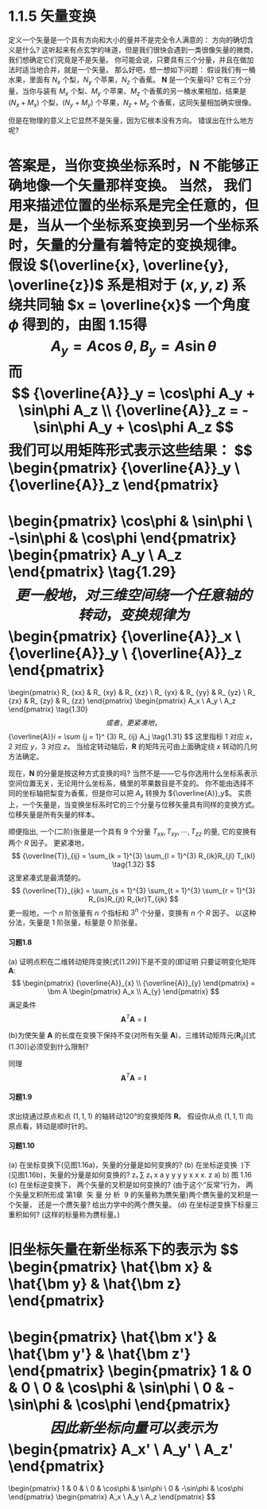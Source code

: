 # 1.1.5 矢量变换

定义一个矢量是一个具有方向和大小的量并不是完全令人满意的：
方向的确切含义是什么?
这听起来有点玄学的味道，但是我们很快会遇到一类很像矢量的微商，我们想确定它们究竟是不是矢量。
你可能会说，只要具有三个分量，并且在做加法时适当地合并，就是一个矢量。
那么好吧，想一想如下问题：
假设我们有一桶水果，里面有 $N_x$ 个梨，$N_y$ 个苹果，$N_z$ 个香蕉。
$\bm N$ 是一个矢量吗?
它有三个分量，当你与装有 $M_x$ 个梨、$M_y$ 个苹果、$M_z$ 个香蕉的另一桶水果相加，结果是 $(N_x + M_x)$ 个梨，$(N_y + M_y)$ 个苹果，$N_z + M_z$ 个香蕉，这同矢量相加确实很像。

但是在物理的意义上它显然不是矢量，因为它根本没有方向。
错误出在什么地方呢?

答案是，当你变换坐标系时，$\bm N$ 不能够正确地像一个矢量那样变换。
当然， 我们用来描述位置的坐标系是完全任意的，但是，当从一个坐标系变换到另一个坐标系时，矢量的分量有着特定的变换规律。
假设 $(\overline{x}, \overline{y}, \overline{z})$ 系是相对于 $(x, y, z)$ 系绕共同轴 $x = \overline{x}$ 一个角度 $\phi$ 得到的，由图 1.15得
$$
  A_y = A\cos\theta, B_y = A \sin\theta
$$
而
$$
 {\overline{A}}_y = \cos\phi A_y + \sin\phi A_z \\
 {\overline{A}}_z = -\sin\phi A_y + \cos\phi A_z
$$
我们可以用矩阵形式表示这些结果：
$$
  \begin{pmatrix}
    {\overline{A}}_y \\ {\overline{A}}_z
  \end{pmatrix}
  =  
  \begin{pmatrix}
    \cos\phi & \sin\phi \\
    -\sin\phi & \cos\phi
  \end{pmatrix}
  \begin{pmatrix}
    A_y \\ A_z
  \end{pmatrix}
  \tag{1.29}
$$
更一般地，对三维空间绕一个任意轴的转动，变换规律为
$$
  \begin{pmatrix}
    {\overline{A}}_x \\ {\overline{A}}_y \\ {\overline{A}}_z
  \end{pmatrix}
  =  
  \begin{pmatrix}
    R_ {xx} & R_ {xy} & R_ {xz} \\
    R_ {yx} & R_ {yy} & R_ {yz} \\
    R_ {zx} & R_ {zy} & R_ {zz}
  \end{pmatrix}
  \begin{pmatrix}
    A_x \\ A_y \\ A_z
  \end{pmatrix}
  \tag{1.30}
$$
或者，更紧凑地，
$$
  {\overline{A}}_i = \sum_ {j = 1}^ {3} R_ {ij} A_j
  \tag{1.31}
$$
这里指标 $1$ 对应 $x$，$2$ 对应 $y$，$3$ 对应 $z$。
当给定转动轴后，$\bm R$ 的矩阵元可由上面确定绕 $x$ 转动的几何方法确定。

现在，$\bm N$ 的分量是按这种方式变换的吗?
当然不是——它与你选用什么坐标系表示空间位置无关，无论用什么坐标系，桶里的苹果数目是不变的。
你不能由选择不同的坐标轴把梨变为香蕉，但是你可以把 $A_x$ 转换为 ${\overline{A}}_y$。
实质上，一个矢量是，当变换坐标系时它的三个分量与位移矢量具有同样的变换方式。
位移矢量是所有矢量的样本。

顺便指出, 一个(二阶)张量是一个具有 $9$ 个分量 $T_{x x},T_{xy}, \cdots,T_{zz}$ 的量, 它的变换有两个 $R$ 因子。
更紧凑地，
$$
  {\overline{T}}_{ij} =
  \sum_{k = 1}^{3} \sum_{l = 1}^{3} R_{ik}R_{jl} T_{kl}
  \tag{1.32}
$$
这里紧凑式是最清楚的。
$$
  {\overline{T}}_{ijk} =
  \sum_{s = 1}^{3} \sum_{t = 1}^{3} \sum_{r = 1}^{3} R_{is}R_{jt} R_{kr}T_{ijk}
$$
更一般地，一个 $n$ 阶张量有 $n$ 个指标和 $3^n$ 个分量，变换有 $n$ 个 $R$ 因子。
以这种分法，矢量是 $1$ 阶张量，标量是 $0$ 阶张量。

#### 习题1.8

(a) 证明点积在二维转动矩阵变换[式(1.29)]下是不变的(即证明
只要证明变化矩阵 $\bm A$:
$$
  \begin{pmatrix}
    {\overline{A}}_{x} \\ {\overline{A}}_{y} 
  \end{pmatrix}
  = \bm A
  \begin{pmatrix}
    A_x \\ A_{y} 
  \end{pmatrix}
$$
满足条件
$$
  \bm A^T \bm A = \bm I
$$

(b)为使矢量 $\bm A$ 的长度在变换下保持不变(对所有矢量 $\bm A$)，三维转动矩阵元($\bm R_{ij}$)[式(1.30)]必须受到什么限制?

同理
$$
  \bm A^T \bm A = \bm I
$$

#### 习题1.9

求出绕通过原点和点 $(1, 1, 1)$ 的轴转动120°的变换矩阵 $\bm R$。
假设你从点 $(1, 1, 1)$ 向原点看，转动是顺时针的。

#### 习题1.10

(a) 在坐标变换下(见图1.16a)，矢量的分量是如何变换的?
(b) 在坐标逆变换  )下(见图1.16b)，矢量的分量是如何变换的?
z₁
∑
z₁
x
a
y
y
y
y
x
x
x.
z
a)
b)
图 1.16
(c) 在坐标逆变换下， 两个矢量的叉积是如何变换的? (由于这个“反常”行为， 两个矢量叉积所形成
第1章  矢 量 分 析  9
的矢量称为赝矢量)两个赝矢量的叉积是一个矢量， 还是一个赝矢量? 给出力学中的两个赝矢量。
(d) 在坐标逆变换下标量三重积如何? (这样的标量称为赝标量。)


旧坐标矢量在新坐标系下的表示为
$$
  \begin{pmatrix}
    \hat{\bm x} & \hat{\bm y} & \hat{\bm z}
  \end{pmatrix}
  = 
  \begin{pmatrix}
    \hat{\bm x'} & \hat{\bm y'} & \hat{\bm z'}
  \end{pmatrix}
  \begin{pmatrix}
    1 & 0 & 0 \\
    0 & \cos\phi & \sin\phi \\
    0 & -\sin\phi & \cos\phi
  \end{pmatrix}
$$
因此新坐标向量可以表示为
$$
  \begin{pmatrix}
    A_x' \\ A_y' \\ A_z'
  \end{pmatrix}
  =
  \begin{pmatrix}
    1 & 0 & \\
    0 & \cos\phi & \sin\phi \\
    0 & -\sin\phi & \cos\phi
  \end{pmatrix}
  \begin{pmatrix}
    A_x \\ A_y \\ A_z
  \end{pmatrix}
$$



